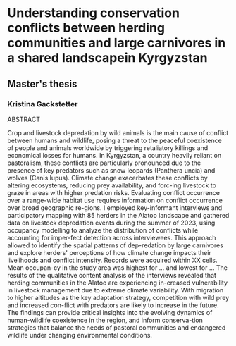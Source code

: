 # Understanding conservation conflicts between herding communities and large carnivores in a shared landscapein Kyrgyzstan
## Master's thesis
### Kristina Gackstetter

ABSTRACT

Crop and livestock depredation by wild animals is the main cause of conflict between humans and wildlife, posing a threat to the peaceful coexistence of people and animals worldwide by triggering retaliatory killings and economical losses for humans. In Kyrgyzstan, a country heavily reliant on pastoralism, these conflicts are particularly pronounced due to the presence of key predators such as snow leopards (Panthera uncia) and wolves (Canis lupus). Climate change exacerbates these conflicts by altering ecosystems, reducing prey availability, and forc-ing livestock to graze in areas with higher predation risks. Evaluating conflict occurrence over a range-wide habitat use requires information on conflict occurrence over broad geographic re-gions. I employed key-informant interviews and participatory mapping with 85 herders in the Alatoo landscape and gathered data on livestock depredation events during the summer of 2023, using occupancy modelling to analyze the distribution of conflicts while accounting for imper-fect detection across interviewees. This approach allowed to identify the spatial patterns of dep-redation by large carnivores and explore herders' perceptions of how climate change impacts their livelihoods and conflict intensity. Records were acquired within XX cells. Mean occupan-cy in the study area was highest for … and lowest for … The results of the qualitative content analysis of the interviews revealed that herding communities in the Alatoo are experiencing in-creased vulnerability in livestock management due to extreme climate variability. With migration to higher altitudes as the key adaptation strategy, competition with wild prey and increased con-flict with predators are likely to increase in the future. The findings can provide critical insights into the evolving dynamics of human-wildlife coexistence in the region, and inform conserva-tion strategies that balance the needs of pastoral communities and endangered wildlife under changing environmental conditions.







